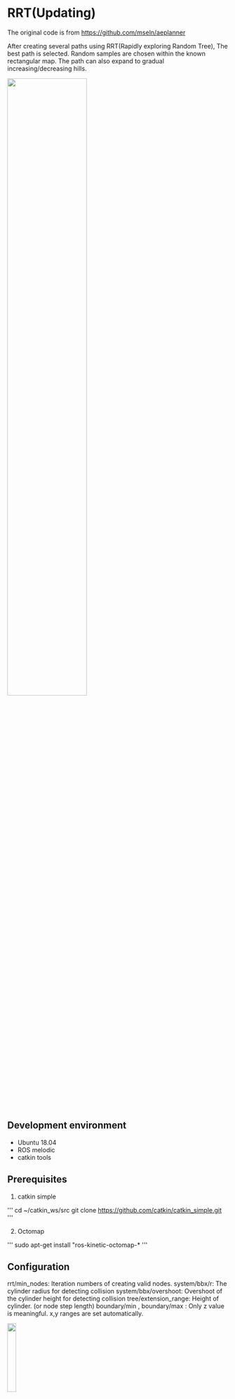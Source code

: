 # RRT(Updating)

The original code is from https://github.com/mseln/aeplanner

After creating several paths using RRT(Rapidly exploring Random Tree),
The best path is selected. Random samples are chosen within the known rectangular map.
The path can also expand to gradual increasing/decreasing hills.


<img width="60%" src="https://user-images.githubusercontent.com/47074271/115717447-26c84800-a3b5-11eb-85da-ed947776eba0.png" />

## Development environment
 - Ubuntu 18.04
 - ROS melodic
 - catkin tools

## Prerequisites
1. catkin simple

'''
cd ~/catkin_ws/src
git clone https://github.com/catkin/catkin_simple.git
'''

2. Octomap

'''
sudo apt-get install "ros-kinetic-octomap-*
'''


## Configuration

rrt/min_nodes: Iteration numbers of creating valid nodes.
system/bbx/r: The cylinder radius for detecting collision
system/bbx/overshoot: Overshoot of the cylinder height for detecting collision
tree/extension_range: Height of cylinder. (or node step length)
boundary/min , boundary/max : Only z value is meaningful. x,y ranges are set automatically.


<img width="20%" src="https://user-images.githubusercontent.com/47074271/115719109-bf12fc80-a3b6-11eb-93cb-efcd59a27573.gif" />

